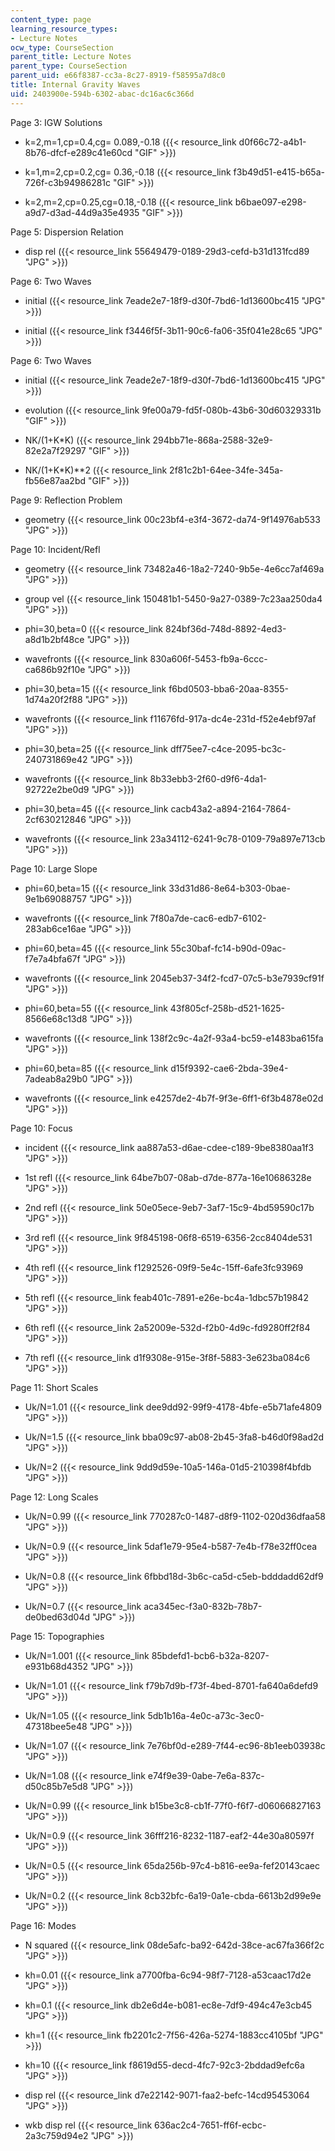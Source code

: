 ```yaml
---
content_type: page
learning_resource_types:
- Lecture Notes
ocw_type: CourseSection
parent_title: Lecture Notes
parent_type: CourseSection
parent_uid: e66f8387-cc3a-8c27-8919-f58595a7d8c0
title: Internal Gravity Waves
uid: 2403900e-594b-6302-abac-dc16ac6c366d
---
```


Page 3: IGW Solutions

*   k=2,m=1,cp=0.4,cg= 0.089,-0.18 ({{< resource_link d0f66c72-a4b1-8b76-dfcf-e289c41e60cd "GIF" >}})
    
*   k=1,m=2,cp=0.2,cg= 0.36,-0.18 ({{< resource_link f3b49d51-e415-b65a-726f-c3b94986281c "GIF" >}})
    
*   k=2,m=2,cp=0.25,cg=0.18,-0.18 ({{< resource_link b6bae097-e298-a9d7-d3ad-44d9a35e4935 "GIF" >}})
    

Page 5: Dispersion Relation

*   disp rel ({{< resource_link 55649479-0189-29d3-cefd-b31d131fcd89 "JPG" >}})
    

Page 6: Two Waves

*   initial ({{< resource_link 7eade2e7-18f9-d30f-7bd6-1d13600bc415 "JPG" >}})
    
*   initial ({{< resource_link f3446f5f-3b11-90c6-fa06-35f041e28c65 "JPG" >}})
    

Page 6: Two Waves

*   initial ({{< resource_link 7eade2e7-18f9-d30f-7bd6-1d13600bc415 "JPG" >}})
    
*   evolution ({{< resource_link 9fe00a79-fd5f-080b-43b6-30d60329331b "GIF" >}})
    
*   NK/(1+K\*K) ({{< resource_link 294bb71e-868a-2588-32e9-82e2a7f29297 "GIF" >}})
    
*   NK/(1+K\*K)\*\*2 ({{< resource_link 2f81c2b1-64ee-34fe-345a-fb56e87aa2bd "GIF" >}})
    

Page 9: Reflection Problem

*   geometry ({{< resource_link 00c23bf4-e3f4-3672-da74-9f14976ab533 "JPG" >}})
    

Page 10: Incident/Refl

*   geometry ({{< resource_link 73482a46-18a2-7240-9b5e-4e6cc7af469a "JPG" >}})
    
*   group vel ({{< resource_link 150481b1-5450-9a27-0389-7c23aa250da4 "JPG" >}})
    
*   phi=30,beta=0 ({{< resource_link 824bf36d-748d-8892-4ed3-a8d1b2bf48ce "JPG" >}})
    
*   wavefronts ({{< resource_link 830a606f-5453-fb9a-6ccc-ca686b92f10e "JPG" >}})
    
*   phi=30,beta=15 ({{< resource_link f6bd0503-bba6-20aa-8355-1d74a20f2f88 "JPG" >}})
    
*   wavefronts ({{< resource_link f11676fd-917a-dc4e-231d-f52e4ebf97af "JPG" >}})
    
*   phi=30,beta=25 ({{< resource_link dff75ee7-c4ce-2095-bc3c-240731869e42 "JPG" >}})
    
*   wavefronts ({{< resource_link 8b33ebb3-2f60-d9f6-4da1-92722e2be0d9 "JPG" >}})
    
*   phi=30,beta=45 ({{< resource_link cacb43a2-a894-2164-7864-2cf630212846 "JPG" >}})
    
*   wavefronts ({{< resource_link 23a34112-6241-9c78-0109-79a897e713cb "JPG" >}})
    

Page 10: Large Slope

*   phi=60,beta=15 ({{< resource_link 33d31d86-8e64-b303-0bae-9e1b69088757 "JPG" >}})
    
*   wavefronts ({{< resource_link 7f80a7de-cac6-edb7-6102-283ab6ce16ae "JPG" >}})
    
*   phi=60,beta=45 ({{< resource_link 55c30baf-fc14-b90d-09ac-f7e7a4bfa67f "JPG" >}})
    
*   wavefronts ({{< resource_link 2045eb37-34f2-fcd7-07c5-b3e7939cf91f "JPG" >}})
    
*   phi=60,beta=55 ({{< resource_link 43f805cf-258b-d521-1625-8566e68c13d8 "JPG" >}})
    
*   wavefronts ({{< resource_link 138f2c9c-4a2f-93a4-bc59-e1483ba615fa "JPG" >}})
    
*   phi=60,beta=85 ({{< resource_link d15f9392-cae6-2bda-39e4-7adeab8a29b0 "JPG" >}})
    
*   wavefronts ({{< resource_link e4257de2-4b7f-9f3e-6ff1-6f3b4878e02d "JPG" >}})
    

Page 10: Focus

*   incident ({{< resource_link aa887a53-d6ae-cdee-c189-9be8380aa1f3 "JPG" >}})
    
*   1st refl ({{< resource_link 64be7b07-08ab-d7de-877a-16e10686328e "JPG" >}})
    
*   2nd refl ({{< resource_link 50e05ece-9eb7-3af7-15c9-4bd59590c17b "JPG" >}})
    
*   3rd refl ({{< resource_link 9f845198-06f8-6519-6356-2cc8404de531 "JPG" >}})
    
*   4th refl ({{< resource_link f1292526-09f9-5e4c-15ff-6afe3fc93969 "JPG" >}})
    
*   5th refl ({{< resource_link feab401c-7891-e26e-bc4a-1dbc57b19842 "JPG" >}})
    
*   6th refl ({{< resource_link 2a52009e-532d-f2b0-4d9c-fd9280ff2f84 "JPG" >}})
    
*   7th refl ({{< resource_link d1f9308e-915e-3f8f-5883-3e623ba084c6 "JPG" >}})
    

Page 11: Short Scales

*   Uk/N=1.01 ({{< resource_link dee9dd92-99f9-4178-4bfe-e5b71afe4809 "JPG" >}})
    
*   Uk/N=1.5 ({{< resource_link bba09c97-ab08-2b45-3fa8-b46d0f98ad2d "JPG" >}})
    
*   Uk/N=2 ({{< resource_link 9dd9d59e-10a5-146a-01d5-210398f4bfdb "JPG" >}})
    

Page 12: Long Scales

*   Uk/N=0.99 ({{< resource_link 770287c0-1487-d8f9-1102-020d36dfaa58 "JPG" >}})
    
*   Uk/N=0.9 ({{< resource_link 5daf1e79-95e4-b587-7e4b-f78e32ff0cea "JPG" >}})
    
*   Uk/N=0.8 ({{< resource_link 6fbbd18d-3b6c-ca5d-c5eb-bdddadd62df9 "JPG" >}})
    
*   Uk/N=0.7 ({{< resource_link aca345ec-f3a0-832b-78b7-de0bed63d04d "JPG" >}})
    

Page 15: Topographies

*   Uk/N=1.001 ({{< resource_link 85bdefd1-bcb6-b32a-8207-e931b68d4352 "JPG" >}})
    
*   Uk/N=1.01 ({{< resource_link f79b7d9b-f73f-4bed-8701-fa640a6defd9 "JPG" >}})
    
*   Uk/N=1.05 ({{< resource_link 5db1b16a-4e0c-a73c-3ec0-47318bee5e48 "JPG" >}})
    
*   Uk/N=1.07 ({{< resource_link 7e76bf0d-e289-7f44-ec96-8b1eeb03938c "JPG" >}})
    
*   Uk/N=1.08 ({{< resource_link e74f9e39-0abe-7e6a-837c-d50c85b7e5d8 "JPG" >}})
    
*   Uk/N=0.99 ({{< resource_link b15be3c8-cb1f-77f0-f6f7-d06066827163 "JPG" >}})
    
*   Uk/N=0.9 ({{< resource_link 36fff216-8232-1187-eaf2-44e30a80597f "JPG" >}})
    
*   Uk/N=0.5 ({{< resource_link 65da256b-97c4-b816-ee9a-fef20143caec "JPG" >}})
    
*   Uk/N=0.2 ({{< resource_link 8cb32bfc-6a19-0a1e-cbda-6613b2d99e9e "JPG" >}})
    

Page 16: Modes

*   N squared ({{< resource_link 08de5afc-ba92-642d-38ce-ac67fa366f2c "JPG" >}})
    
*   kh=0.01 ({{< resource_link a7700fba-6c94-98f7-7128-a53caac17d2e "JPG" >}})
    
*   kh=0.1 ({{< resource_link db2e6d4e-b081-ec8e-7df9-494c47e3cb45 "JPG" >}})
    
*   kh=1 ({{< resource_link fb2201c2-7f56-426a-5274-1883cc4105bf "JPG" >}})
    
*   kh=10 ({{< resource_link f8619d55-decd-4fc7-92c3-2bddad9efc6a "JPG" >}})
    
*   disp rel ({{< resource_link d7e22142-9071-faa2-befc-14cd95453064 "JPG" >}})
    
*   wkb disp rel ({{< resource_link 636ac2c4-7651-ff6f-ecbc-2a3c759d94e2 "JPG" >}})